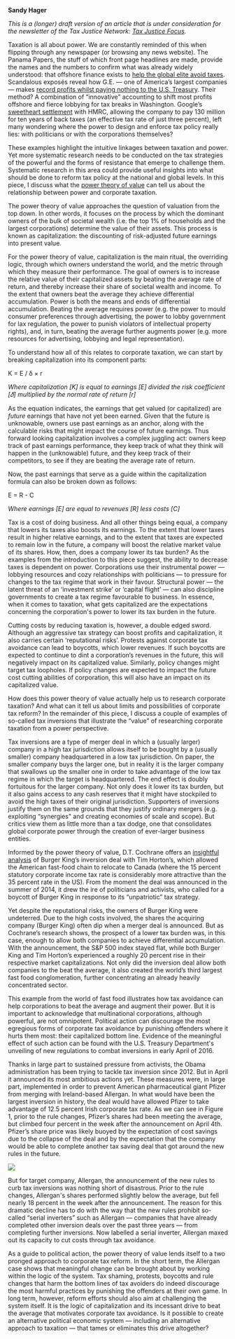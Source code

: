 <b>Sandy Hager</b>

<em>This is a (longer) draft version of an article that is under consideration for the newsletter of the Tax Justice Network: <a href="http://www.taxjustice.net/tax-justice-focus/">Tax Justice Focus</a>. </em>

Taxation is all about power. We are constantly reminded of this when flipping through any newspaper (or browsing any news website). The Panama Papers, the stuff of which front page headlines are made, provide the names and the numbers to confirm what was already widely understood: that offshore finance exists to <a href="https://next.ft.com/content/549c1e96-f9e7-11e5-8f41-df5bda8beb40">help the global elite avoid taxes</a>. Scandalous exposés reveal how G.E. — one of America’s largest companies — makes <a href="http://www.nytimes.com/2011/03/25/business/economy/25tax.html">record profits whilst paying nothing to the U.S. Treasury</a>. Their method? A combination of  “innovative” accounting to shift most profits offshore and fierce lobbying for tax breaks in Washington. Google’s <a href="http://www.theguardian.com/business/2016/jan/28/google-tax-deal-eu-commissioner-investigation">sweetheart settlement</a> with HMRC, allowing the company to pay 130 million for ten years of back taxes (an effective tax rate of just three percent), left many wondering where the power to design and enforce tax policy really lies: with politicians or with the corporations themselves?

These examples highlight the intuitive linkages between taxation and power. Yet more systematic research needs to be conducted on the tax strategies of the powerful and the forms of resistance that emerge to challenge them. Systematic research in this area could provide useful insights into what should be done to reform tax policy at the national and global levels. In this piece, I discuss what the <a href="http://bnarchives.yorku.ca/259/">power theory of value</a> can tell us about the relationship between power and corporate taxation.

The power theory of value approaches the question of valuation from the top down. In other words, it focuses on the process by which the dominant owners of the bulk of societal wealth (i.e. the top 1% of households and the largest corporations) determine the value of their assets. This process is known as capitalization: the discounting of risk-adjusted future earnings into present value.

For the power theory of value, capitalization is the main ritual, the overriding logic, through which owners understand the world, and the metric through which they measure their performance. The goal of owners is to increase the relative value of their capitalized assets by beating the average rate of return, and thereby increase their share of societal wealth and income. To the extent that owners beat the average they achieve differential accumulation. Power is both the means and ends of differential accumulation. Beating the average requires power (e.g. the power to mould consumer preferences through advertising, the power to lobby government for lax regulation, the power to punish violators of intellectual property rights), and, in turn, beating the average further augments power (e.g. more resources for advertising, lobbying and legal representation).

To understand how all of this relates to corporate taxation, we can start by breaking capitalization into its component parts:

K = E / δ × r

<i>Where capitalization [K] is equal to earnings [E] divided the risk coefficient [𝛿] multiplied by the normal rate of return [r]</i>

As the equation indicates, the earnings that get valued (or capitalized) are <i>future</i> earnings that have not yet been earned. Given that the future is unknowable, owners use past earnings as an anchor, along with the calculable risks that might impact the course of future earnings. Thus forward looking capitalization involves a complex juggling act: owners keep track of past earnings performance, they keep track of what they think will happen in the (unknowable) future, and they keep track of their competitors, to see if they are beating the average rate of return.

Now, the past earnings that serve as a guide within the capitalization formula can also be broken down as follows:

E = R - C

<i>Where earnings [E] are equal to revenues [R] less costs [C]</i>

Tax is a cost of doing business. And all other things being equal, a company that lowers its taxes also boosts its earnings. To the extent that lower taxes result in higher relative earnings, and to the extent that taxes are expected to remain low in the future, a company will boost the relative market value of its shares. How, then, does a company lower its tax burden? As the examples from the introduction to this piece suggest, the ability to decrease taxes is dependent on power. Corporations use their instrumental power — lobbying resources and cozy relationships with politicians — to pressure for changes to the tax regime that work in their favour. Structural power — the latent threat of an ‘investment strike’ or ‘capital flight’ — can also discipline governments to create a tax regime favourable to business. In essence, when it comes to taxation, what gets capitalized are the expectations concerning the corporation's power to lower its tax burden in the future.

Cutting costs by reducing taxation is, however, a double edged sword. Although an aggressive tax strategy can boost profits and capitalization, it also carries certain ‘reputational risks’. Protests against corporate tax avoidance can lead to boycotts, which lower revenues. If such boycotts are expected to continue to dint a corporation’s revenues in the future, this will negatively impact on its capitalized value. Similarly, policy changes might target tax loopholes. If policy changes are expected to impact the future cost cutting abilities of corporation, this will also have an impact on its capitalized value.

How does this power theory of value actually help us to research corporate taxation? And what can it tell us about limits and possibilities of corporate tax reform? In the remainder of this piece, I discuss a couple of examples of so-called tax inversions that illustrate the “value” of researching corporate taxation from a power perspective.

Tax inversions are a type of merger deal in which a (usually larger) company in a high tax jurisdiction allows itself to be bought by a (usually smaller) company headquartered in a low tax jurisdiction. On paper, the smaller company buys the larger one, but in reality it is the larger company that swallows up the smaller one in order to take advantage of the low tax regime in which the target is headquartered. The end effect is doubly fortuitous for the larger company. Not only does it lower its tax burden, but it also gains access to any cash reserves that it might have stockpiled to avoid the high taxes of their original jurisdiction. Supporters of inversions justify them on the same grounds that they justify ordinary mergers (e.g. exploiting “synergies" and creating economies of scale and scope). But critics view them as little more than a tax dodge, one that consolidates global corporate power through the creation of ever-larger business entities.

Informed by the power theory of value, D.T. Cochrane offers an <a href="http://www.capitalaspower.com/2014/09/the-value-of-corporate-nationalism/">insightful analysis</a> of Burger King’s inversion deal with Tim Horton’s, which allowed the American fast-food chain to relocate to Canada (where the 15 percent statutory corporate income tax rate is considerably more attractive than the 35 percent rate in the US). From the moment the deal was announced in the summer of 2014, it drew the ire of politicians and activists, who called for a boycott of Burger King in response to its “unpatriotic” tax strategy.

Yet despite the reputational risks, the owners of Burger King were undeterred. Due to the high costs involved, the shares the acquiring company (Burger King) often dip when a merger deal is announced. But as Cochrane’s research shows, the prospect of a lower tax burden was, in this case, enough to allow both companies to achieve differential accumulation. With the announcement, the S&amp;P 500 index stayed flat, while both Burger King and Tim Horton’s experienced a roughly 20 percent rise in their respective market capitalizations. Not only did the inversion deal allow both companies to the beat the average, it also created the world’s third largest fast food conglomeration, further concentrating an already heavily concentrated sector.

This example from the world of fast food illustrates how tax avoidance can help corporations to beat the average and augment their power. But it is important to acknowledge that multinational corporations, although powerful, are not omnipotent. Political action can discourage the most egregious forms of corporate tax avoidance by punishing offenders where it hurts them most: their capitalized bottom line. Evidence of the meaningful effect of such action can be found with the U.S. Treasury Department's unveiling of new regulations to combat inversions in early April of 2016.

Thanks in large part to sustained pressure from activists, the Obama administration has been trying to tackle tax inversion since 2012. But in April it announced its most ambitious actions yet. These measures were, in large part, implemented in order to prevent American pharmaceutical giant Pfizer from merging with Ireland-based Allergan. In what would have been the largest inversion in history, the deal would have allowed Pfizer to take advantage of 12.5 percent Irish corporate tax rate. As we can see in Figure 1, prior to the rule changes, Pfizer’s shares had been meeting the average, but climbed four percent in the week after the announcement on April 4th. Pfizer’s share price was likely buoyed by the expectation of cost savings due to the collapse of the deal and by the expectation that the company would be able to complete another tax saving deal that got around the new rules in the future.</p>

<img src="https://65.media.tumblr.com/ad9e07fa5858ad3a425c54b39c2b35c5/tumblr_inline_o67gm71Xhq1tjouk6_540.png"  />

But for target company, Allergan, the announcement of the new rules to curb tax inversions was nothing short of disastrous. Prior to the rule changes, Allergan's shares performed slightly below the average, but fell nearly 18 percent in the week after the announcement. The reason for this dramatic decline has to do with the way that the new rules prohibit so-called “serial inverters” such as Allergan — companies that have already completed other inversion deals over the past three years — from completing further inversions. Now labelled a serial inverter, Allergan maxed out its capacity to cut costs through tax avoidance.

As a guide to political action, the power theory of value lends itself to a two pronged approach to corporate tax reform. In the short term, the Allergan case shows that meaningful change can be brought about by working within the logic of the system. Tax shaming, protests, boycotts and rule changes that harm the bottom lines of tax avoiders do indeed discourage the most harmful practices by punishing the offenders at their own game. In long term, however, reform efforts should also aim at challenging the system itself. It is the logic of capitalization and its incessant drive to beat the average that motivates corporate tax avoidance. Is it possible to create an alternative political economic system — including an alternative approach to taxation — that tames or eliminates this drive altogether?

